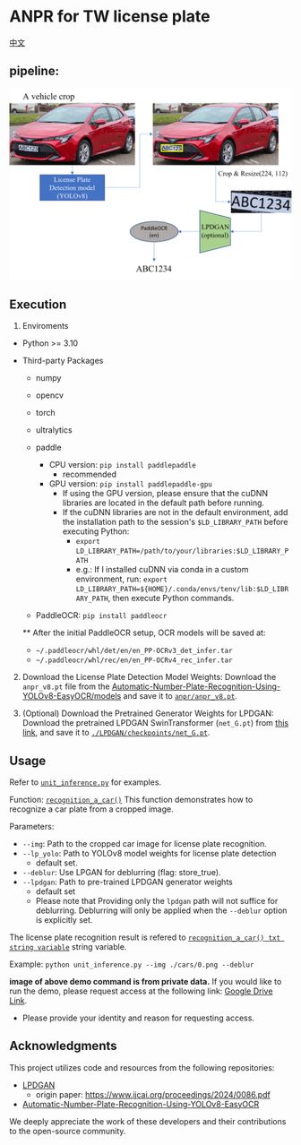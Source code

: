 # ANPR for TW license plate

[中文](./readme.md)

## pipeline:
<img src="./docs/anplr.png">


## Execution
1. Enviroments
- Python >= 3.10
- Third-party Packages
    - numpy
    - opencv
    - torch
    - ultralytics
    - paddle
        - CPU version: ```pip install paddlepaddle``` 
            - recommended
        - GPU version: ```pip install paddlepaddle-gpu```
            - If using the GPU version, please ensure that the cuDNN libraries are located in the default path before running.
            - If the cuDNN libraries are not in the default environment, add the installation path to the session's `$LD_LIBRARY_PATH` before executing Python:
                - ```export LD_LIBRARY_PATH=/path/to/your/libraries:$LD_LIBRARY_PATH```
                - e.g.: If I installed cuDNN via conda in a custom environment, run: ```export LD_LIBRARY_PATH=${HOME}/.conda/envs/tenv/lib:$LD_LIBRARY_PATH```, then execute Python commands.

    - PaddleOCR: ```pip install paddleocr```

    ** After the initial PaddleOCR setup, OCR models will be saved at:

    - ```~/.paddleocr/whl/det/en/en_PP-OCRv3_det_infer.tar```
    - ```~/.paddleocr/whl/rec/en/en_PP-OCRv4_rec_infer.tar```

2. Download the License Plate Detection Model Weights:
Download the `anpr_v8.pt` file from the [Automatic-Number-Plate-Recognition-Using-YOLOv8-EasyOCR/models](https://github.com/ANPR-ORG/Automatic-Number-Plate-Recognition-Using-YOLOv8-EasyOCR/tree/main/models) and save it to [```anpr/anpr_v8.pt```](./anpr).

3. (Optional) Download the Pretrained Generator Weights for LPDGAN:
Download the pretrained LPDGAN SwinTransformer (`net_G.pt`) from [this link](https://drive.google.com/file/d/1sQD1uKOBpPCYGC8WGhoil47dOC2RjVQx/view?usp=sharing), and save it to [```./LPDGAN/checkpoints/net_G.pt```](./LPDGAN/checkpoints).


## Usage
Refer to [```unit_inference.py```](./unit_inference.py) for examples.

Function: [```recognition_a_car()```](./unit_inference.py#L14)
This function demonstrates how to recognize a car plate from a cropped image.

Parameters:
- ```--img```: Path to the cropped car image for license plate recognition.
- ```--lp_yolo```: Path to YOLOv8 model weights for license plate detection 
    - default set.
- ```--deblur```: Use LPGAN for deblurring (flag: store_true).
- ```--lpdgan```: Path to pre-trained LPDGAN generator weights 
    - default set
    - Please note that Providing only the `lpdgan` path will not suffice for deblurring. Deblurring will only be applied when the `--deblur` option is explicitly set. 
    

The license plate recognition result is refered to [```recognition_a_car() txt string variable```](./unit_inference.py#L45) string variable.

Example:
```python unit_inference.py --img ./cars/0.png --deblur```

**image of above demo command is from private data.** If you would like to run the demo, please request access at the following link: [Google Drive Link](https://drive.google.com/file/d/1W7kjO5eJXpqG11BtDkuL0MsdQdxB7SL2/view?usp=sharing).
- Please provide your identity and reason for requesting access.


## Acknowledgments

This project utilizes code and resources from the following repositories:

- [LPDGAN](https://github.com/haoyGONG/LPDGAN.git)
    - origin paper: https://www.ijcai.org/proceedings/2024/0086.pdf
- [Automatic-Number-Plate-Recognition-Using-YOLOv8-EasyOCR](https://github.com/ANPR-ORG/Automatic-Number-Plate-Recognition-Using-YOLOv8-EasyOCR.git)

We deeply appreciate the work of these developers and their contributions to the open-source community.